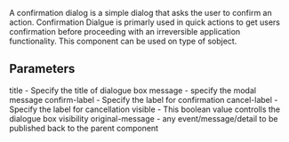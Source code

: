 A confirmation dialog is a simple dialog that asks the user to confirm an action. 
Confirmation Dialgue is primarly used in quick actions to get users confirmation before proceeding with an irreversible application functionality.
This component can be used on type of sobject.

Parameters
------------------
title - Specify the title of dialogue box
message -  specify the modal message 
confirm-label - Specify the label for confirmation
cancel-label - Specify the label for cancellation
visible - This boolean value controlls the dialogue box visibility
original-message - any event/message/detail to be published back to the parent component

<c-util-confirmation-dialog title='Confirmation Title'
                              message='This action will make current pricing record as active, and update pricing information on Opportunity, Press yes to proceed'
                              confirm-label='Yes'
                              cancel-label='No'
                              visible={isDialogVisible}
                              original-message={originalMessage}
                              name="confirmModal"
                              onclick={handleConfirmationClick}>
  </c-util-confirmation-dialog>
